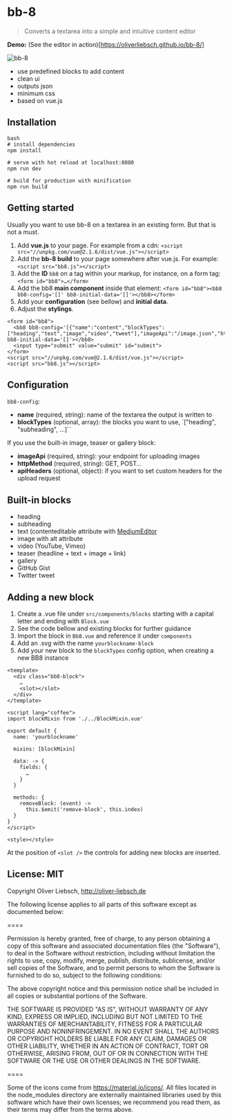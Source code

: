 # bb-8

> Converts a textarea into a simple and intuitive content editor

**Demo:** (See the editor in action)[https://oliverliebsch.github.io/bb-8/]

![bb-8](http://oliver-liebsch.de/bb8.gif)

- use predefined blocks to add content
- clean ui
- outputs json
- minimum css
- based on vue.js

## Installation
```
bash
# install dependencies
npm install

# serve with hot reload at localhost:8080
npm run dev

# build for production with minification
npm run build
```

## Getting started
Usually you want to use bb-8 on a textarea in an existing form. But that is not a must.

1. Add **vue.js** to your page. For example from a cdn: `<script src="//unpkg.com/vue@2.1.6/dist/vue.js"></script>`
2. Add the **bb-8 build** to your page somewhere after vue.js. For example: `<script src="bb8.js"></script>`
3. Add the **ID** `bb8` on a tag within your markup, for instance, on a form tag: `<form id="bb8">…</form>`
4. Add the bb8 **main component** inside that element: `<form id="bb8"><bb8 bb8-config='[]' bb8-initial-data='[]'></bb8></form>`
5. Add your **configuration** (see bellow) and **initial data**.
6. Adjust the **stylings**.

```
<form id="bb8">
  <bb8 bb8-config='[{"name":"content","blockTypes":["heading","text","image","video","tweet"],"imageApi":"/image.json","httpMethod":"GET"}]' bb8-initial-data='[]'></bb8>
  <input type="submit" value="submit" id="submit">
</form>
<script src="//unpkg.com/vue@2.1.6/dist/vue.js"></script>
<script src="bb8.js"></script>
```

## Configuration
`bb8-config`:
- **name** (required, string): name of the textarea the output is written to
- **blockTypes** (optional, array): the blocks you want to use, `["heading", "subheading", …]``

If you use the built-in image, teaser or gallery block:
- **imageApi** (required, string): your endpoint for uploading images
- **httpMethod** (required, string): GET, POST…
- **apiHeaders** (optional, object): if you want to set custom headers for the upload request

## Built-in blocks
- heading
- subheading
- text (contenteditable attribute with [MediumEditor](https://github.com/yabwe/medium-editor)
- image with alt attribute
- video (YouTube, Vimeo)
- teaser (headline + text + image + link)
- gallery
- GitHub Gist
- Twitter tweet

## Adding a new block
1. Create a .vue file under `src/components/blocks` starting with a capital letter and ending with `Block.vue`
2. See the code bellow and existing blocks for further guidance
3. Import the block in `Bb8.vue` and reference it under `components`
4. Add an .svg with the name `yourblockname-block`
4. Add your new block to the `blockTypes` config option, when creating a new BB8 instance

````
<template>
  <div class="bb8-block">
    …
    <slot></slot>
  </div>
</template>

<script lang="coffee">
import blockMixin from './../BlockMixin.vue'

export default {
  name: 'yourblockname'

  mixins: [blockMixin]

  data: -> {
    fields: {
      …
    }
  }

  methods: {
    removeBlock: (event) ->
      this.$emit('remove-block', this.index)
  }
}
</script>

<style></style>
````

At the position of `<slot />` the controls for adding new blocks are inserted.

## License: MIT
Copyright Oliver Liebsch, http://oliver-liebsch.de

The following license applies to all parts of this software except as
documented below:

====

Permission is hereby granted, free of charge, to any person obtaining a copy of this software and associated documentation files (the "Software"), to deal in the Software without restriction, including without limitation the rights to use, copy, modify, merge, publish, distribute, sublicense, and/or sell copies of the Software, and to permit persons to whom the Software is furnished to do so, subject to the following conditions:

The above copyright notice and this permission notice shall be included in all copies or substantial portions of the Software.

THE SOFTWARE IS PROVIDED "AS IS", WITHOUT WARRANTY OF ANY KIND, EXPRESS OR IMPLIED, INCLUDING BUT NOT LIMITED TO THE WARRANTIES OF MERCHANTABILITY, FITNESS FOR A PARTICULAR PURPOSE AND NONINFRINGEMENT. IN NO EVENT SHALL THE AUTHORS OR COPYRIGHT HOLDERS BE LIABLE FOR ANY CLAIM, DAMAGES OR OTHER LIABILITY, WHETHER IN AN ACTION OF CONTRACT, TORT OR OTHERWISE, ARISING FROM, OUT OF OR IN CONNECTION WITH THE SOFTWARE OR THE USE OR OTHER DEALINGS IN THE SOFTWARE.

====

Some of the icons come from https://material.io/icons/.
All files located in the node_modules directory are
externally maintained libraries used by this software which have their
own licenses; we recommend you read them, as their terms may differ from
the terms above.
